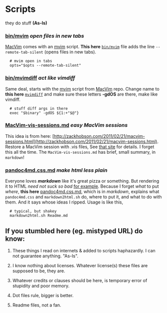 Scripts
=======

they do stuff  __(As-Is)__

### [bin/mvim](https://github.com/Angles/some-scripts/blob/master/bin/mvim)   _open files in new tabs_  ###

[MacVim](https://github.com/b4winckler/macvim) comes with 
an [mvim](https://github.com/b4winckler/macvim/blob/master/src/MacVim/mvim) script.
__This here__ [`bin/mvim`](https://github.com/Angles/some-scripts/blob/master/bin/mvim) file adds the line `--remote-tab-silent` (opens files in new tabs).

	  # mvim open in tabs
	  opts="$opts --remote-tab-silent"

### [bin/mvimdiff](https://github.com/Angles/some-scripts/blob/master/bin/mvimdiff)   _act like vimdiff_  ###

Same deal, starts with the [mvim](https://github.com/b4winckler/macvim/blob/master/src/MacVim/mvim) 
script from [MacVim](https://github.com/b4winckler/macvim) repo. Change name to __this here__ [`mvimdiff`](https://github.com/Angles/some-scripts/blob/master/bin/mvimdiff) and make sure these letters __-gdOS__ are there, make like vimdiff.

 	    
	  # stuff diff args in there
	  exec "$binary" -gdOS ${1:+"$@"}


### [MacVim-vis-sessions.md](https://github.com/Angles/some-scripts/blob/master/MacVim-vis-sessions.md)  _easy MacVim sessions_ ###
 
This idea is from here: [http://zackhobson.com/2011/02/21/macvim-sessions.html](http://zackhobson.com/2011/02/21/macvim-sessions.html). Restore a MacVim session with .vis files,
See [that site](http://zackhobson.com/2011/02/21/macvim-sessions.html) for details. 
I forget this all the time. The `MacVim-vis-sessions.md` has brief, small summary, in `markdown`!


### [pandoc4md.css.md](https://github.com/Angles/some-scripts/blob/master/pandoc4md.css.md) _make html less plain_   ###

Everyone loves ___markdown___ like it's great pizza or something. But rendering it to HTML _need not suck so bad_ [for example](https://raw.github.com/Angles/some-scripts/master/pandoc4md.sample.html). Because I forget _what_ to put _where_, __this here__ [pandoc4md.css.md](https://github.com/Angles/some-scripts/blob/master/pandoc4md.css.md), which is in _markdown_, explains what `pandoc4md.css` and `markdown2html.sh` do, where to put it, and what to do with them. And it says whose ideas I ripped. Usage is like this,

	  # typical, but shakey
	  markdown2html.sh Readme.md


If you stumbled here (eg. mistyped URL) do know: 
-----------------------------------------------

1.  These things I read on internets &amp; added to scripts haphazardly.
    I can not guarantee anything. "As-Is".

3.  I know nothing about licenses. Whatever license(s) these files are supposed to be, they are.

5.  Whatever credits or clauses should be here, is temporary error of stupidity and poor memory.

7.  Dot files rule, bigger is better.

9.  Readme files, not a fan.


